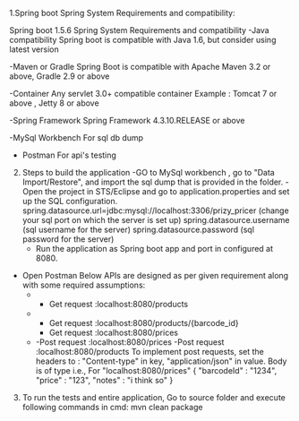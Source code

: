 1.Spring boot Spring System Requirements and compatibility:

Spring boot 1.5.6 Spring System Requirements and compatibility
-Java compatibility
Spring boot is compatible with Java 1.6, but consider using latest version

-Maven or Gradle
Spring Boot is compatible with Apache Maven 3.2 or above, Gradle 2.9 or above

-Container
Any servlet 3.0+ compatible container
Example : Tomcat 7 or above , Jetty 8 or above

-Spring Framework
Spring Framework 4.3.10.RELEASE or above

-MySql Workbench
For sql db dump

- Postman 
For api's testing

2. Steps to build the application
	-GO to MySql workbench , go to "Data Import/Restore", and import the sql dump that is provided in the folder.
	-Open the project in STS/Eclipse and go to application.properties and set up the SQL configuration.
		spring.datasource.url=jdbc:mysql://localhost:3306/prizy_pricer (change your sql port on which the server is set up)
		spring.datasource.username  (sql username for the server)
		spring.datasource.password 	(sql password for the server)
	- Run the application as Spring boot app and port in configured at 8080.
	
- Open Postman
	Below APIs are designed as per given requirement along with some required assumptions:
	*	- Get request :localhost:8080/products
	*	- Get request :localhost:8080/products/{barcode_id}
		- Get request :localhost:8080/prices
	*	-Post request :localhost:8080/prices
		-Post request :localhost:8080/products
		To implement post requests, set the headers to : "Content-type" in key, "application/json" in value.
		Body is of type i.e.,
		For "localhost:8080/prices"
		{
		"barcodeId" : "1234",
		"price" : "123",
		"notes" : "i think so"
		}

3. To run the tests and entire application,
	Go to source folder and execute following commands in cmd: mvn clean package
